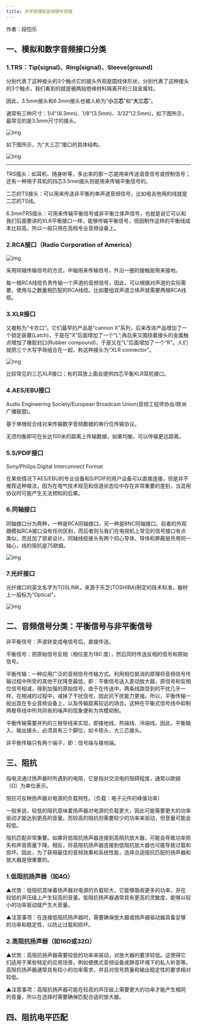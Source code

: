 ```yaml
---
title: 声学原理和音频硬件原理
---
```


作者：段恺乐





## 一、模拟和数字音频接口分类

### 1.TRS：Tip(signal)、Ring(signal)、Sleeve(ground)

分别代表了这种接头的3个触点它的接头外观是圆柱体形状，分别代表了这种接头的3个触点，我们看到的就是被两段绝缘材料隔离开的三段金属柱。

因此，3.5mm接头和6.3mm接头也被人称为“**小三芯**”和“**大三芯**”。

通常有三种尺寸：1/4"(6.3mm)、1/8"(3.5mm)、3/32"(2.5mm)，如下图所示，最常见的是3.5mm尺寸的接头。

![img](image/ksohtml924/wps8.jpg)

如下图所示，为“大三芯”接口的具体结构。

  ![img](image/ksohtml924/wps9.png)

****

TRS插头：如耳机、随身听等，多出来的那一芯是用来传送语音信号或控制信号；还有一种用于耳机的四芯3.5mm插头则是用来传输平衡信号的。

二芯的TS接头：可以用来传送非平衡的单声道音频信号，比如电吉他用的线就是二芯的TS线。

6.3mmTRS插头：可用来传输平衡信号或非平衡立体声信号，也就是说它可以和我们后面要讲的XLR平衡接口一样，能够传输平衡信号，但因制作这样的平衡线成本比较高，所以一般只用在高档专业音频设备上。

 

### 2.RCA接口（Radio Corporation of America）

![img](image/ksohtml924/wps10.jpg)



采用同轴传输信号的方式，中轴用来传输信号，外沿一圈的接触层用来接地。

每一根RCA线缆负责传输一个声道的音频信号，因此，可以根据对声道的实际需要，使用与之数量相匹配的RCA线缆。比如要组双声道立体声就需要两根RCA线缆。

 

### 3.XLR接口

又被称为“卡农口”。它们最早的产品是“cannon X”系列，后来改进产品增加了一个锁定装置(Latch)，于是在“X”后面增加了一个“L”;再后来又围绕着接头的金属触点增加了橡胶封口(Rubber compound)，于是又在“L”后面增加了一个“R”。人们就把三个大写字母组合在一起，称这种接头为“XLR connector”。

![img](image/ksohtml924/wps12.jpg)

比较常见的三芯XLR接口；有的耳放上面会提供四芯平衡XLR耳机接口。

  

### 4.AES/EBU接口

Audio Engineering Society/European Broadcast Union(音频工程师协会/欧洲广播联盟)。

基于单根绞合线对来传输数字音频数据的串行位传输协议。

无须均衡即可在长达100米的距离上传输数据，如果均衡，可以传输更远距离。

 

### 5.S/PDIF接口

Sony/Philips Digital Interconnect Format

在某些情况下AES/EBU的专业设备和S/PDIF的用户设备可以直接连接，但是并不推荐这种做法，因为在电气技术规范和信道状态位中存在非常重要的差别，当混用协议时可能产生无法预知的后果。

 

### 6.同轴接口

同轴接口分为两种，一种是RCA同轴接口，另一种是BNC同轴接口。前者的外观跟模拟RCA接口没有任何区别，而后者则与我们在电视机上常见的信号接口有点类似，而且加了锁紧设计。同轴线缆接头有两个同心导体，导体和屏蔽层共用同一轴心，线的阻抗是75欧姆。

![img](image/ksohtml924/wps13.jpg) 

### 7.光纤接口

光纤接口的英文名字为TOSLINK，来源于东芝(TOSHIBA)制定的技术标准，器材上一般标为“Optical”。

![img](image/ksohtml924/wps14.jpg) 

 

 

## 二、音频信号分类：平衡信号与非平衡信号

非平衡信号：声波转变成电信号后，直接传送。

平衡信号：把原始信号反相（相位差为180 度），然后同时传送反相的信号和原始信号。

平衡传输：一种应用广泛的音频信号传输方式。利用相位抵消的原理将音频信号传输过程中所受的其他干扰降至最低，即：平衡信号送入差动放大器，原信号和反相位信号相减，得到加强的原始信号，由于在传送中，两条线路受到的干扰几乎一样，在相减的过程中，减掉了干扰信号，因此抗干扰能力更强。所以，平衡传输一般出现在专业音频设备上，以及传输距离较远的场合。这种在平衡式信号线中抑制两极导线中所共同有的噪声的现象便称为共模抑制。

平衡传输需要并列的三根导线来实现，即接地线、热端线、冷端线。因此，平衡输入、输出接头，必须具有三个脚位，如卡侬头，大三芯接头。

非平衡传输只有两个端子，即：信号端与接地端。

 

## 三、阻抗

指电流通过扬声器时所遇到的电阻，它是指对交流电的阻碍程度，通常以欧姆（Ω）为单位表示。

阻抗可反映扬声器对电源的负载特性。（负载：电子元件的峰值功率） 

一般来说，较低的阻抗意味着扬声器对电源的负载更大，因此可能需要更大的功率驱动才能达到更高的音量。而较高的阻抗则需要较少的功率来驱动，但音量可能会较低。

阻抗匹配非常重要。如果将低阻抗扬声器连接到高阻抗放大器，可能会导致功率损失和声音质量下降。相反，将高阻抗扬声器连接到低阻抗放大器也可能导致过载和损坏。因此，为了获得最佳的音频效果和系统性能，选择合适阻抗匹配的扬声器和放大器是很重要的。

### 1.低阻抗扬声器（如4Ω）

▲优势：低阻抗意味着扬声器对电源的负载较大，它能够吸收更多的功率，并在较低的声压级上产生较高的音量。低阻抗扬声器通常具有更高的灵敏度，能够以较小的功率驱动就产生大音量。

▲注意事项：在连接低阻抗扬声器时，需要确保放大器或扬声器驱动器具备足够的功率和稳定性，以防止过载和损坏。

### 2.高阻抗扬声器（如16Ω或32Ω）

▲优势：高阻抗扬声器需要较低的功率来驱动，对放大器的要求较低。这使得它们适用于某些特定的应用场景，例如便携式音频设备或静音环境下的私人听音等。高阻抗扬声器通常具有较小的功率需求，并且对信号质量和输出稳定性的要求相对较低。

▲注意事项：高阻抗扬声器可能在较高的声压级上需要更大的功率才能产生相同的音量，所以在选择时需要确保匹配合适的放大器。

 

## 四、阻抗电平匹配
